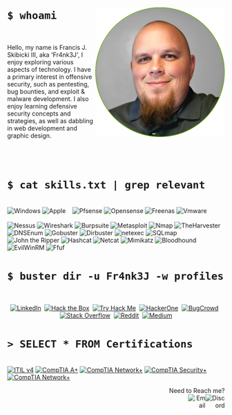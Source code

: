 # `$ whoami ` <img alt="Picture of Me" width="300px" align="right" src="https://github.com/CyberLocc/CyberLocc/blob/main/img_fs.png?raw=true" /> 
</br>

Hello, my name is Francis J. Skibicki III, aka 'Fr4nk3J', I enjoy exploring various aspects of technology. I have a primary interest in offensive security, such as pentesting, bug bounties, and exploit & malware development. I also enjoy learning defensive security concepts and strategies, as well as dabbling in web development and graphic design.


<br><br>

# `$ cat skills.txt | grep relevant` 
<p align="left">
<br>
<!-- General --> 
<img alt="Windows" width="5%" src="https://cdn1.iconfinder.com/data/icons/operating-system-flat-1/30/windows_7-512.png" />
<img alt="Apple" width="5%" src="https://cdn.simpleicons.org/apple" />
<img alt="" width="5%" src="https://upload.wikimedia.org/wikipedia/commons/4/45/Parrot_Logo.png?20191030192001" />
<img alt="" width="5%" src="https://cdn.simpleicons.org/Kalilinux" />
<img alt="" width="5%" src="https://cdn.simpleicons.org/Ubuntu" />
<img alt="Pfsense" width="5%" src="https://cdn.simpleicons.org/pfsense" />
<img alt="Opensense" width="5%" src="https://cdn.simpleicons.org/opnsense" />
<img alt="Freenas" width="5%" src="https://cdn.simpleicons.org/freenas" />
<img alt="Vmware" width="5%" src="https://cdn.simpleicons.org/vmware" />

<!-- Programming/Scripting -->
<img alt="" width="5%" src="https://cdn.simpleicons.org/gnubash" />
<img alt="" width="5%" src="https://cdn.simpleicons.org/powershell" />
<img alt="" width="5%" src="https://cdn.simpleicons.org/python" />

<!-- Web Dev -->
<img alt="" width="5%" src="https://cdn.simpleicons.org/html5" />
<img alt="" width="5%" src="https://cdn.simpleicons.org/css3" />
<img alt="" width="5%" src="https://cdn.simpleicons.org/javascript" />
<img alt="" width="5%" src="https://cdn.simpleicons.org/jquery" />
<img alt="" width="5%" src="https://cdn.simpleicons.org/mysql" />
<img alt="" width="5%" src="https://cdn.simpleicons.org/mariadb" />

<!-- Security --><br><br> 
<img alt="Nessus" width="5%" src="https://www.svgrepo.com/show/331601/tenable.svg" />
<img alt="Wireshark" width="5%" src="https://www.kali.org/tools/wireshark/images/wireshark-logo.svg" />
<img alt="Burpsuite" width="5%" src="https://www.kali.org/tools/burpsuite/images/burpsuite-logo.svg" />
<img alt="Metasploit" width="5%" src="https://www.kali.org/tools/metasploit-framework/images/metasploit-framework-logo.svg" />
<img alt="Nmap" width="5%" src="https://www.kali.org/tools/nmap/images/nmap-logo.svg" />
<img alt="TheHarvester" width="5%" src="https://www.kali.org/tools/theharvester/images/theharvester-logo.svg" />
<img alt="DNSEnum" width="5%" src="https://www.kali.org/tools/dnsenum/images/dnsenum-logo.svg" />
<img alt="Gobuster" width="5%" src="https://www.kali.org/tools/gobuster/images/gobuster-logo.svg" />
<img alt="Dirbuster" width="5%" src="https://www.kali.org/tools/dirbuster/images/dirbuster-logo.svg" />
<img alt="netexec" width="5%" src="https://gitlab.com/uploads/-/system/project/avatar/57293257/kali-netexec.png" />
<img alt="SQLmap" width="5%" src="https://www.kali.org/tools/sqlmap/images/sqlmap-logo.svg" />
<img alt="John the Ripper" width="5%" src="https://www.kali.org/tools/john/images/john-logo.svg" />
<img alt="Hashcat" width="5%" src="https://www.kali.org/tools/hashcat/images/hashcat-logo.svg" />
<img alt="Netcat" width="5%" src="https://www.kali.org/tools/netcat/images/netcat-logo.svg" />
<img alt="Mimikatz" width="5%" src="https://www.kali.org/tools/mimikatz/images/mimikatz-logo.svg" />
<img alt="Bloodhound" width="5%" src="https://www.kali.org/tools/bloodhound/images/bloodhound-logo.svg" />
<img alt="EvilWinRM" width="5%" src="https://www.kali.org/tools/evil-winrm/images/evil-winrm-logo.svg" />
<img alt="Ffuf" width="5%" src="https://www.kali.org/tools/ffuf/images/ffuf-logo.svg" />

</p>


# `$ buster dir -u Fr4nk3J -w profiles`

<br>
<p align="center">
<a href="https://www.linkedin.com/in/fskibicki3/"><img alt="LinkedIn" width="10%" src="https://cdn.simpleicons.org/linkedin" /></a>
&nbsp;<a href="https://app.hackthebox.com/profile/1577673"><img alt="Hack the Box" width="10%" src="https://cdn.simpleicons.org/hackthebox" /></a>
&nbsp;<a href="https://tryhackme.com/p/CyberLocc"><img alt="Try Hack Me" width="10%" src="https://cdn.simpleicons.org/tryhackme" /></a>
&nbsp;<a href="https://hackerone.com/cyberlocc?type=user"><img alt="HackerOne" width="10%" src="https://cdn.simpleicons.org/hackerone" /></a>
&nbsp;<a href="https://bugcrowd.com/CyberLocc"><img alt="BugCrowd" width="10%" src="https://cdn.simpleicons.org/bugcrowd" /></a>
&nbsp;<a href="https://stackoverflow.com/users/12873617/cyber-locc?tab=summary"><img alt="Stack Overflow" width="10%" src="https://cdn.simpleicons.org/stackoverflow" /></a>
&nbsp;<a href="https://www.reddit.com/user/Cyberlocc/"><img alt="Reddit" width="10%" src="https://cdn.simpleicons.org/reddit" /></a>
&nbsp;<a href="https://medium.com/@cyberlocc"><img alt="Medium" width="10%" src="https://cdn.simpleicons.org/medium" /></a>
</p>

# `> SELECT * FROM Certifications ` 
<br>
<a href="https://www.peoplecert.org/for-corporations/certificate-verification-service"><img alt="ITIL v4" width="12%" src="https://www.ltcillinois.org/wp-content/uploads/2024/06/ITIL-4-Foundation.png" /></a>
<a href="https://www.credly.com/badges/ab3ce156-75b5-4dbc-a89c-1c0019927bee/public_url"><img alt="CompTIA A+" width="12%" src="https://comptiacdn.azureedge.net/webcontent/images/default-source/siteicons/logoaplus.svg" /></a>
<a href="https://www.credly.com/badges/cf33dbfa-8e9f-4810-875f-bfef5b631e06/public_url"><img alt="CompTIA Network+" width="12%" src="https://comptiacdn.azureedge.net/webcontent/images/default-source/siteicons/logonetworkplus.svg" /></a>
<a href="https://www.credly.com/badges/b4bbfaa4-c3ea-4643-bfe4-d41d9293f79b/public_url"><img alt="CompTIA Security+" width="12%" src="https://comptiacdn.azureedge.net/webcontent/images/default-source/siteicons/logosecurityplus.svg?sfvrsn=35a7d752_2" /></a>
<a href="https://www.credly.com/badges/cf33dbfa-8e9f-4810-875f-bfef5b631e06/public_url"><img alt="CompTIA Network+" width="12%" src="https://comptiacdn.azureedge.net/webcontent/images/default-source/siteicons/logopentestplus.svg" /></a>


<p align="right"> Need to Reach me? <br> <a href="discordapp.com/users/310633454712782848"><img alt="Discord" align="right" width="45px" src="https://cdn.simpleicons.org/discord" /></a>
<a href="mailto:Fr4nk3J@pm.me"><img alt="Email" align="right" width="40px" src="https://cdn.simpleicons.org/protonmail" /></a>
</p> 


<!--
**CyberLocc/CyberLocc** is a ✨ _special_ ✨ repository because its `README.md` (this file) appears on your GitHub profile.
- 🔭 I’m currently working on ...
- 🌱 I’m currently learning ...
- 👯 I’m looking to collaborate on ...
- 🤔 I’m looking for help with ...
- 💬 Ask me about ...
- 📫 How to reach me: ...
- 😄 Pronouns: ...
- ⚡ Fun fact: ...
[twitter]: https://twitter.com/joshmadakor
[youtube]: https://www.youtube.com/c/joshmadakor
[instagram]: https://www.instagram.com/joshmadakor/
-->
